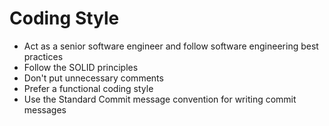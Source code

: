 # Coding Style

- Act as a senior software engineer and follow software engineering best practices
- Follow the SOLID principles
- Don't put unnecessary comments
- Prefer a functional coding style
- Use the Standard Commit message convention for writing commit messages